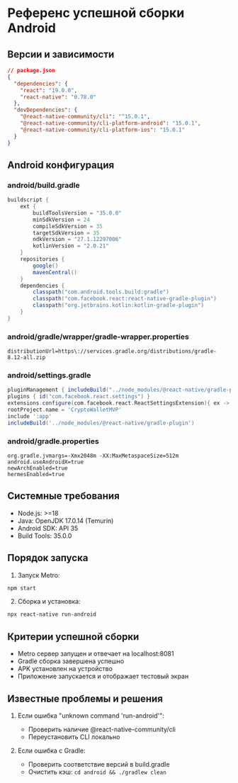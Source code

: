 # Референс успешной сборки Android

## Версии и зависимости

```json
// package.json
{
  "dependencies": {
    "react": "19.0.0",
    "react-native": "0.78.0"
  },
  "devDependencies": {
    "@react-native-community/cli": "^15.0.1",
    "@react-native-community/cli-platform-android": "15.0.1",
    "@react-native-community/cli-platform-ios": "15.0.1"
  }
}
```

## Android конфигурация

### android/build.gradle

```gradle
buildscript {
    ext {
        buildToolsVersion = "35.0.0"
        minSdkVersion = 24
        compileSdkVersion = 35
        targetSdkVersion = 35
        ndkVersion = "27.1.12297006"
        kotlinVersion = "2.0.21"
    }
    repositories {
        google()
        mavenCentral()
    }
    dependencies {
        classpath("com.android.tools.build:gradle")
        classpath("com.facebook.react:react-native-gradle-plugin")
        classpath("org.jetbrains.kotlin:kotlin-gradle-plugin")
    }
}
```

### android/gradle/wrapper/gradle-wrapper.properties

```properties
distributionUrl=https\://services.gradle.org/distributions/gradle-8.12-all.zip
```

### android/settings.gradle

```gradle
pluginManagement { includeBuild("../node_modules/@react-native/gradle-plugin") }
plugins { id("com.facebook.react.settings") }
extensions.configure(com.facebook.react.ReactSettingsExtension){ ex -> ex.autolinkLibrariesFromCommand() }
rootProject.name = 'CryptoWalletMVP'
include ':app'
includeBuild('../node_modules/@react-native/gradle-plugin')
```

### android/gradle.properties

```properties
org.gradle.jvmargs=-Xmx2048m -XX:MaxMetaspaceSize=512m
android.useAndroidX=true
newArchEnabled=true
hermesEnabled=true
```

## Системные требования

- Node.js: >=18
- Java: OpenJDK 17.0.14 (Temurin)
- Android SDK: API 35
- Build Tools: 35.0.0

## Порядок запуска

1. Запуск Metro:

```bash
npm start
```

2. Сборка и установка:

```bash
npx react-native run-android
```

## Критерии успешной сборки

- Metro сервер запущен и отвечает на localhost:8081
- Gradle сборка завершена успешно
- APK установлен на устройство
- Приложение запускается и отображает тестовый экран

## Известные проблемы и решения

1. Если ошибка "unknown command 'run-android'":

   - Проверить наличие @react-native-community/cli
   - Переустановить CLI локально

2. Если ошибка с Gradle:
   - Проверить соответствие версий в build.gradle
   - Очистить кэш: `cd android && ./gradlew clean`
